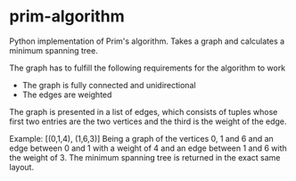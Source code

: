 # prim-algorithm
Python implementation of Prim's algorithm. Takes a graph and calculates a minimum spanning tree.

The graph has to fulfill the following requirements for the algorithm to work
- The graph is fully connected and unidirectional
- The edges are weighted

The graph is presented in a list of edges, which consists of tuples whose first two entries are the two vertices and the third is the weight of the edge.

Example:
[(0,1,4), (1,6,3)]
Being a graph of the vertices 0, 1 and 6 and an edge between 0 and 1 with a weight of 4 and an edge between 1 and 6 with the weight of 3.
The minimum spanning tree is returned in the exact same layout.
